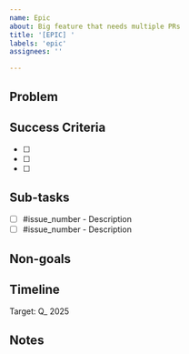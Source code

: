 ```yaml
---
name: Epic
about: Big feature that needs multiple PRs
title: '[EPIC] '
labels: 'epic'
assignees: ''

---
```


## Problem
<!-- What problem does this solve? If you can't explain it in 2 sentences, it's probably too vague. -->

## Success Criteria
<!-- How do we know when this is done? Be specific. -->
- [ ]
- [ ]
- [ ]

## Sub-tasks
<!-- Link issues that are part of this epic. Update as you go. -->
- [ ] #issue_number - Description
- [ ] #issue_number - Description

## Non-goals
<!-- What are we explicitly NOT doing? -->

## Timeline
<!-- Rough estimate. Will be wrong. That's fine. -->
Target: Q_ 2025

## Notes
<!-- Technical considerations, dependencies, risks, etc. -->